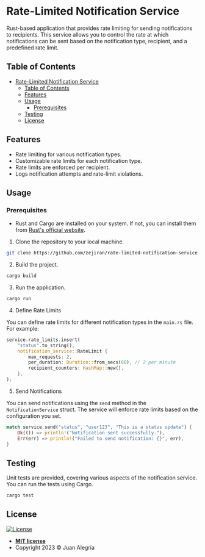 # Rate-Limited Notification Service

Rust-based application that provides rate limiting for sending notifications to recipients. This service allows you to control the rate at which notifications can be sent based on the notification type, recipient, and a predefined rate limit.

## Table of Contents

- [Rate-Limited Notification Service](#rate-limited-notification-service)
  - [Table of Contents](#table-of-contents)
  - [Features](#features)
  - [Usage](#usage)
    - [Prerequisites](#prerequisites)
  - [Testing](#testing)
  - [License](#license)

## Features

- Rate limiting for various notification types.
- Customizable rate limits for each notification type.
- Rate limits are enforced per recipient.
- Logs notification attempts and rate-limit violations.

## Usage

### Prerequisites

- Rust and Cargo are installed on your system. If not, you can install them from [Rust's official website](https://www.rust-lang.org/tools/install).

1. Clone the repository to your local machine.

```bash
git clone https://github.com/zejiran/rate-limited-notification-service.git
```

2. Build the project.

```bash
cargo build
```

3. Run the application.

```bash
cargo run
```

4. Define Rate Limits

You can define rate limits for different notification types in the `main.rs` file. For example:

```rust
service.rate_limits.insert(
    "status".to_string(),
    notification_service::RateLimit {
        max_requests: 2,
        per_duration: Duration::from_secs(60), // 2 per minute
        recipient_counters: HashMap::new(),
    },
);
```

5. Send Notifications

You can send notifications using the `send` method in the `NotificationService` struct. The service will enforce rate limits based on the configuration you set.

```rust
match service.send("status", "user123", "This is a status update") {
    Ok(()) => println!("Notification sent successfully."),
    Err(err) => println!("Failed to send notification: {}", err),
}
```

## Testing

Unit tests are provided, covering various aspects of the notification service. You can run the tests using Cargo.

```bash
cargo test
```

## License

[![License](http://img.shields.io/:license-mit-blue.svg?style=flat-square)](http://badges.mit-license.org)

- **[MIT license](LICENSE)**
- Copyright 2023 © Juan Alegría
